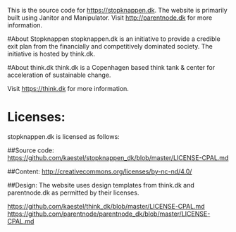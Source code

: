 This is the source code for https://stopknappen.dk.
The website is primarily built using Janitor and Manipulator. Visit http://parentnode.dk for more information.

#About Stopknappen
stopknappen.dk is an initiative to provide a credible exit plan from the financially and competitively dominated society. The initiative is hosted by think.dk.



#About think.dk
think.dk is a Copenhagen based think tank & center for acceleration of sustainable change. 

Visit https://think.dk for more information.


# Licenses:
stopknappen.dk is licensed as follows:

##Source code:
https://github.com/kaestel/stopknappen_dk/blob/master/LICENSE-CPAL.md

##Content:
http://creativecommons.org/licenses/by-nc-nd/4.0/

##Design:
The website uses design templates from think.dk and parentnode.dk as permitted by their licenses.

https://github.com/kaestel/think_dk/blob/master/LICENSE-CPAL.md
https://github.com/parentnode/parentnode_dk/blob/master/LICENSE-CPAL.md
